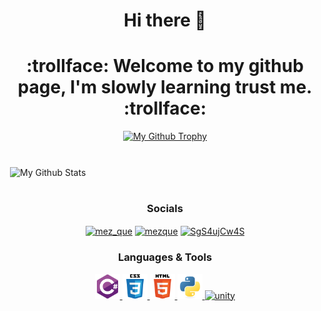 <h1 align="center">Hi there 👋</h1>

<h1 align="center">:trollface: Welcome to my github page, I'm slowly learning trust me. :trollface: </h1>

<p align="center"> <a href="https://github.com/ryo-ma/github-profile-trophy"><img src="https://github-profile-trophy.vercel.app/?username=mezque&no-frame=true&theme=tokyonight" alt="My Github Trophy" /></a> </p>
<h1 align="center"></h1>

<p>&nbsp;<img align="center" src="https://github-readme-stats.vercel.app/api?username=mezque&show_icons=true&theme=tokyonight&locale=en" alt="My Github Stats" /></p>
<h1 align="center"></h1>

<h3 align="center">Socials</h3>
<p align="center">
<a href="https://twitter.com/mez_que" target="blank"><img align="center" src="https://raw.githubusercontent.com/rahuldkjain/github-profile-readme-generator/master/src/images/icons/Social/twitter.svg" alt="mez_que" height="30" width="40" /></a>
<a href="https://www.youtube.com/c/mezque" target="blank"><img align="center" src="https://raw.githubusercontent.com/rahuldkjain/github-profile-readme-generator/master/src/images/icons/Social/youtube.svg" alt="mezque" height="30" width="40" /></a>
<a href="https://discord.gg/SgS4ujCw4S" target="blank"><img align="center" src="https://raw.githubusercontent.com/rahuldkjain/github-profile-readme-generator/master/src/images/icons/Social/discord.svg" alt="SgS4ujCw4S" height="30" width="40" /></a>
</p>

<h3 align="center">Languages & Tools</h3>
<p align="center"> <a href="https://www.w3schools.com/cs/" target="_blank" rel="noreferrer"> <img src="https://raw.githubusercontent.com/devicons/devicon/master/icons/csharp/csharp-original.svg" alt="csharp" width="40" height="40"/> </a> <a href="https://www.w3schools.com/css/" target="_blank" rel="noreferrer"> <img src="https://raw.githubusercontent.com/devicons/devicon/master/icons/css3/css3-original-wordmark.svg" alt="css3" width="40" height="40"/> </a> <a href="https://www.w3.org/html/" target="_blank" rel="noreferrer"> <img src="https://raw.githubusercontent.com/devicons/devicon/master/icons/html5/html5-original-wordmark.svg" alt="html5" width="40" height="40"/> </a> <a href="https://www.python.org" target="_blank" rel="noreferrer"> <img src="https://raw.githubusercontent.com/devicons/devicon/master/icons/python/python-original.svg" alt="python" width="40" height="40"/> </a> <a href="https://unity.com/" target="_blank" rel="noreferrer"> <img src="https://www.vectorlogo.zone/logos/unity3d/unity3d-icon.svg" alt="unity" width="40" height="40"/> </a> </p>